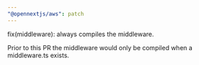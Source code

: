 ```yaml
---
"@opennextjs/aws": patch
---
```


fix(middleware): always compiles the middleware.

Prior to this PR the middleware would only be compiled when a middleware.ts exists.
